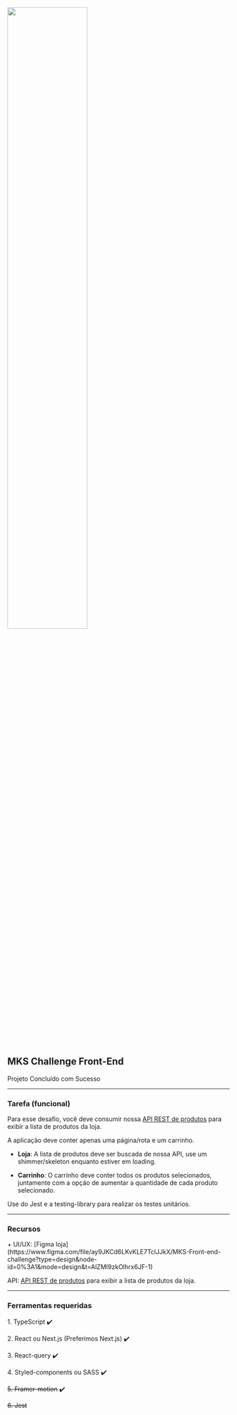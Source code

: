 <img src="img-readme/MKS-Logo.svg" width="60%">
<h2>MKS Challenge Front-End</h2>

<p>Projeto Concluído com Sucesso</p>

<hr>

<h3>Tarefa (funcional)</h3>

Para esse desafio, você deve consumir nossa [API REST de produtos](https://mks-frontend-challenge-04811e8151e6.herokuapp.com/api-docs/) para exibir a lista de produtos da loja.

A aplicação deve conter apenas uma página/rota e um carrinho.

- <strong>Loja</strong>: A lista de produtos deve ser buscada de nossa API, use um shimmer/skeleton enquanto estiver em loading.

- <strong>Carrinho</strong>: O carrinho deve conter todos os produtos selecionados, juntamente com a opção de aumentar a quantidade de cada produto selecionado.

Use do Jest e a testing-library para realizar os testes unitários.

<hr>

<h3>Recursos</h3>
+
UI/UX: [Figma loja](https://www.figma.com/file/ay9JKCd6LKvKLE7TclJJkX/MKS-Front-end-challenge?type=design&node-id=0%3A1&mode=design&t=AlZMI9zkOlhrx6JF-1) 

API: [API REST de produtos](https://mks-frontend-challenge-04811e8151e6.herokuapp.com/api-docs/) para exibir a lista de produtos da loja.

<hr>

<h3>Ferramentas requeridas</h3>

<p>1. TypeScript ✔️</p>
<p>2. React ou Next.js (Preferimos Next.js) ✔️</p>
<p>3. React-query ✔️</p>
<p>4. Styled-components ou SASS ✔️</p>
<p><s>5. Framer-motion</s> ✔️ </p>
<p><s>6. Jest</s> </p>








